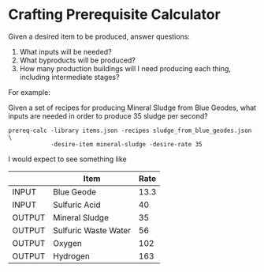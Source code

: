 # Crafting Prerequisite Calculator

Given a desired item to be produced, answer questions:

1. What inputs will be needed?
2. What byproducts will be produced?
3. How many production buildings will I need producing each thing,
   including intermediate stages?

For example:

Given a set of recipes for producing Mineral Sludge from Blue Geodes,
what inputs are needed in order to produce 35 sludge per second?

    prereq-calc -library items.json -recipes sludge_from_blue_geodes.json \
                -desire-item mineral-sludge -desire-rate 35


I would expect to see something like

|        | Item | Rate |
| ---    | ---  | ---  |
| INPUT  | Blue Geode | 13.3 |
| INPUT  | Sulfuric Acid | 40 |
| OUTPUT | Mineral Sludge | 35 |
| OUTPUT | Sulfuric Waste Water | 56 |
| OUTPUT | Oxygen | 102 |
| OUTPUT | Hydrogen | 163 |